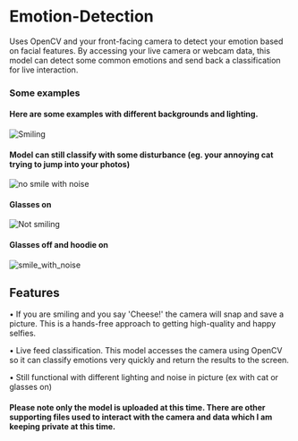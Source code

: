 # Emotion-Detection
Uses OpenCV and your front-facing camera to detect your emotion based on facial features. By accessing your live camera or webcam data, this model can detect some common emotions and send back a classification for live interaction. 

### Some examples
#### Here are some examples with different backgrounds and lighting.


![Smiling](https://user-images.githubusercontent.com/41659296/71372598-d94e8780-2582-11ea-8ce9-b7409005fd90.PNG)


#### Model can still classify with some disturbance (eg. your annoying cat trying to jump into your photos)
![no smile with noise](https://user-images.githubusercontent.com/41659296/71372618-e4091c80-2582-11ea-81df-5fb12086f2d7.PNG)


#### Glasses on
![Not smiling](https://user-images.githubusercontent.com/41659296/71372658-f71bec80-2582-11ea-904d-558e38195580.PNG)

#### Glasses off and hoodie on
![smile_with_noise](https://user-images.githubusercontent.com/41659296/71372754-42ce9600-2583-11ea-92f9-a1c9c0e54f25.PNG)

## Features
  • If you are smiling and you say 'Cheese!' the camera will snap and save a picture. This is a hands-free approach to getting high-quality and happy selfies.

  • Live feed classification. This model accesses the camera using OpenCV so it can classify emotions very quickly and return the results to the screen.
  
  • Still functional with different lighting and noise in picture (ex with cat or glasses on)

#### Please note only the model is uploaded at this time. There are other supporting files used to interact with the camera and data which I am keeping private at this time. 
